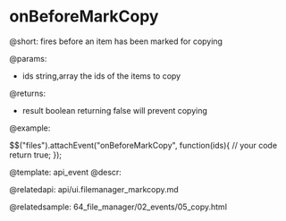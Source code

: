 onBeforeMarkCopy
=============


@short:
	fires before an item has been marked for copying

@params:

- ids		string,array		the ids of the items to copy

@returns:
- result		boolean		returning false will prevent copying


@example:

$$("files").attachEvent("onBeforeMarkCopy", function(ids){
    // your code
    return true;
});


@template:	api_event
@descr:

@relatedapi:
api/ui.filemanager_markcopy.md

@relatedsample:
64_file_manager/02_events/05_copy.html